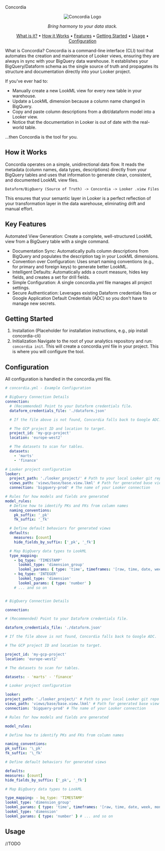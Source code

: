 Concordia

<p align="center">
<img src="https://placehold.co/600x300/4F46E5/FFFFFF?text=Concordia&font=roboto-serif" alt="Concordia Logo"/>
</p>

<p align="center">
<em>Bring harmony to your data stack.</em>
</p>

<p align="center">
<a href="#what-is-concordia">What is it?</a> •
<a href="#how-it-works">How it Works</a> •
<a href="#key-features">Features</a> •
<a href="#getting-started">Getting Started</a> •
<a href="#usage">Usage</a> •
<a href="#configuration">Configuration</a>
</p>

What is Concordia?
Concordia is a command-line interface (CLI) tool that automates the creation and maintenance of Looker views, ensuring they are always in sync with your BigQuery data warehouse. It establishes your BigQuery/Dataform schema as the single source of truth and propagates its structure and documentation directly into your Looker project.

If you've ever had to:

- Manually create a new LookML view for every new table in your warehouse.
- Update a LookML dimension because a column name changed in BigQuery.
- Copy and paste column descriptions from a dbt/dataform model into a Looker view.
- Notice that the documentation in Looker is out of date with the real-world table.

...then Concordia is the tool for you.

## How it Works

Concordia operates on a simple, unidirectional data flow. It reads the metadata (column names, data types, descriptions) directly from your BigQuery tables and uses that information to generate clean, consistent, and documented LookML view files.

`Dataform/BigQuery (Source of Truth) -> Concordia -> Looker .view Files`

This ensures that your semantic layer in Looker is a perfect reflection of your transformation layer in the data warehouse, eliminating drift and manual effort.

## Key Features

Automated View Generation: Create a complete, well-structured LookML view from a BigQuery table with a single command.

- Documentation Sync: Automatically pulls column descriptions from BigQuery and populates the description tag in your LookML dimensions.
- Convention over Configuration: Uses smart naming conventions (e.g., for primary and foreign keys) to generate better LookML.
- Intelligent Defaults: Automatically adds a count measure, hides key fields, and creates a set for drill fields.
- Simple Configuration: A single concordia.yml file manages all project settings.
- Secure Authentication: Leverages existing Dataform credentials files or Google Application Default Credentials (ADC) so you don't have to manage new secrets.

## Getting Started

1. Installation
   (Placeholder for installation instructions, e.g., pip install concordia-cli)
2. Initialization
   Navigate to the root of your analytics repository and run: `concordia init`. This will create a concordia.yml file in your project. This is where you will configure the tool.

## Configuration

All configuration is handled in the concordia.yml file.

```yaml
# concordia.yml - Example Configuration

# BigQuery Connection Details
connection:
  # (Recommended) Point to your Dataform credentials file.
  dataform_credentials_file: './dataform.json'

  # If the file above is not found, Concordia falls back to Google ADC.

  # The GCP project ID and location to target.
  project_id: 'my-gcp-project'
  location: 'europe-west2'

  # The datasets to scan for tables.
  datasets:
    - 'marts'
    - 'finance'

# Looker project configuration
looker:
  project_path: './looker_project/' # Path to your local Looker git repo
  views_path: 'views/base/base.view.lkml' # Path for generated base view
  connection: 'bigquery-prod' # The name of your Looker connection

# Rules for how models and fields are generated
model_rules:
  # Define how to identify PKs and FKs from column names
  naming_conventions:
    pk_suffix: '_pk'
    fk_suffix: '_fk'

  # Define default behaviors for generated views
  defaults:
    measures: [count]
    hide_fields_by_suffix: ['_pk', '_fk']

  # Map BigQuery data types to LookML
  type_mapping:
    - bq_type: 'TIMESTAMP'
      lookml_type: 'dimension_group'
      lookml_params: { type: 'time', timeframes: '[raw, time, date, week, month]' }
    - bq_type: 'INTEGER'
      lookml_type: 'dimension'
      lookml_params: { type: 'number' }
    # ... and so on


# BigQuery Connection Details

connection:

# (Recommended) Point to your Dataform credentials file.

dataform_credentials_file: './dataform.json'

# If the file above is not found, Concordia falls back to Google ADC.

# The GCP project ID and location to target.

project_id: 'my-gcp-project'
location: 'europe-west2'

# The datasets to scan for tables.

datasets: - 'marts' - 'finance'

# Looker project configuration

looker:
project_path: './looker_project/' # Path to your local Looker git repo
views_path: 'views/base/base.view.lkml' # Path for generated base view
connection: 'bigquery-prod' # The name of your Looker connection

# Rules for how models and fields are generated

model_rules:

# Define how to identify PKs and FKs from column names

naming_conventions:
pk_suffix: '\_pk'
fk_suffix: '\_fk'

# Define default behaviors for generated views

defaults:
measures: [count]
hide_fields_by_suffix: ['_pk', '_fk']

# Map BigQuery data types to LookML

type_mapping: - bq_type: 'TIMESTAMP'
lookml_type: 'dimension_group'
lookml_params: { type: 'time', timeframes: '[raw, time, date, week, month]' } - bq_type: 'INTEGER'
lookml_type: 'dimension'
lookml_params: { type: 'number' } # ... and so on
```

## Usage

//TODO

